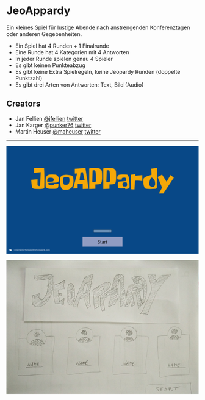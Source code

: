 # JeoAppardy

Ein kleines Spiel für lustige Abende nach anstrengenden Konferenztagen oder anderen Gegebenheiten.

* Ein Spiel hat 4 Runden + 1 Finalrunde
* Eine Runde hat 4 Kategorien mit 4 Antworten
* In jeder Runde spielen genau 4 Spieler
* Es gibt keinen Punkteabzug
* Es gibt keine Extra Spielregeln, keine Jeopardy Runden (doppelte Punktzahl)
* Es gibt drei Arten von Antworten: Text, Bild (Audio)

## Creators

- Jan Fellien [@jfellien](https://github.com/jfellien) [twitter](https://twitter.com/janekf)
- Jan Karger [@punker76](https://github.com/punker76) [twitter](https://twitter.com/punker76)
- Martin Heuser [@maheuser](https://github.com/maheuser) [twitter](https://twitter.com/maheuser)

---

![](Screenshots/2017-06-24_21h07_49.png)

![](ConceptArt/concept_main_screen.jpg)
